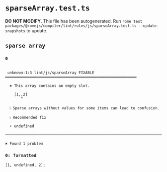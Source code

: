 # `sparseArray.test.ts`

**DO NOT MODIFY**. This file has been autogenerated. Run `rome test packages/@romejs/compiler/lint/rules/js/sparseArray.test.ts --update-snapshots` to update.

## `sparse array`

### `0`

```

 unknown:1:3 lint/js/sparseArray FIXABLE ━━━━━━━━━━━━━━━━━━━━━━━━━━━━━━━━━━━━━━━━━━━━━━━━━━━━━━━━━━━

  ✖ This array contains an empty slot.

    [1,,2]
       ^

  ℹ Sparse arrays without values for some items can lead to confusion.

  ℹ Recommended fix

  + undefined

━━━━━━━━━━━━━━━━━━━━━━━━━━━━━━━━━━━━━━━━━━━━━━━━━━━━━━━━━━━━━━━━━━━━━━━━━━━━━━━━━━━━━━━━━━━━━━━━━━━━

✖ Found 1 problem

```

### `0: formatted`

```
[1, undefined, 2];

```
